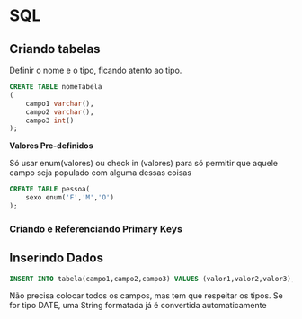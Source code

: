 # SQL

## Criando tabelas

Definir o nome e o tipo, ficando atento ao tipo.

~~~sql
CREATE TABLE nomeTabela 
(
    campo1 varchar(),
    campo2 varchar(),
    campo3 int()
);
~~~

**Valores Pre-definidos**

Só usar enum(valores) ou check in (valores) para só permitir que aquele campo seja populado com alguma dessas coisas

~~~sql
CREATE TABLE pessoa(
    sexo enum('F','M','O')
);
~~~

### Criando e Referenciando Primary Keys

## Inserindo Dados

~~~sql
INSERT INTO tabela(campo1,campo2,campo3) VALUES (valor1,valor2,valor3);
~~~

Não precisa colocar todos os campos, mas tem que respeitar os tipos. Se for tipo DATE, uma String formatada já é convertida automaticamente
